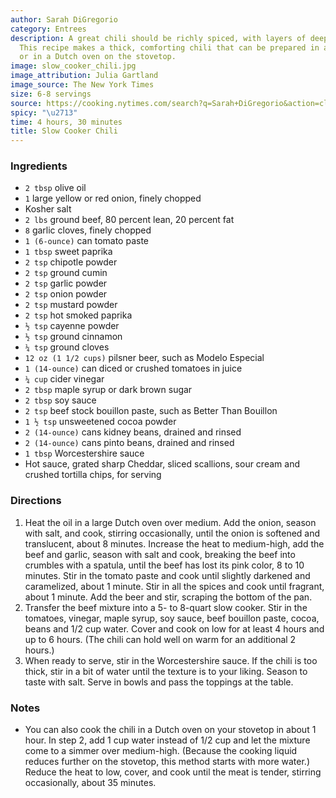 ```yaml
---
author: Sarah DiGregorio
category: Entrees
description: A great chili should be richly spiced, with layers of deep, savory flavor.
  This recipe makes a thick, comforting chili that can be prepared in a slow cooker
  or in a Dutch oven on the stovetop.
image: slow_cooker_chili.jpg
image_attribution: Julia Gartland
image_source: The New York Times
size: 6-8 servings
source: https://cooking.nytimes.com/search?q=Sarah+DiGregorio&action=click&module=byline&region=recipe%20page
spicy: "\u2713"
time: 4 hours, 30 minutes
title: Slow Cooker Chili
---
```

### Ingredients

* `2 tbsp` olive oil
* `1` large yellow or red onion, finely chopped
* Kosher salt
* `2 lbs` ground beef, 80 percent lean, 20 percent fat
* `8` garlic cloves, finely chopped
* `1 (6-ounce)` can tomato paste
* `1 tbsp` sweet paprika
* `2 tsp` chipotle powder
* `2 tsp` ground cumin
* `2 tsp` garlic powder
* `2 tsp` onion powder
* `2 tsp` mustard powder
* `2 tsp` hot smoked paprika
* `½ tsp` cayenne powder
* `½ tsp` ground cinnamon
* `¼ tsp` ground cloves
* `12 oz (1 1/2 cups)` pilsner beer, such as Modelo Especial
* `1 (14-ounce)` can diced or crushed tomatoes in juice
* `¼ cup` cider vinegar
* `2 tbsp` maple syrup or dark brown sugar
* `2 tbsp` soy sauce
* `2 tsp` beef stock bouillon paste, such as Better Than Bouillon
* `1 ½ tsp` unsweetened cocoa powder
* `2 (14-ounce)` cans kidney beans, drained and rinsed
* `2 (14-ounce)` cans pinto beans, drained and rinsed
* `1 tbsp` Worcestershire sauce
* Hot sauce, grated sharp Cheddar, sliced scallions, sour cream and crushed tortilla chips, for serving

### Directions

1. Heat the oil in a large Dutch oven over medium. Add the onion, season with salt, and cook, stirring occasionally, until the onion is softened and translucent, about 8 minutes. Increase the heat to medium-high, add the beef and garlic, season with salt and cook, breaking the beef into crumbles with a spatula, until the beef has lost its pink color, 8 to 10 minutes. Stir in the tomato paste and cook until slightly darkened and caramelized, about 1 minute. Stir in all the spices and cook until fragrant, about 1 minute. Add the beer and stir, scraping the bottom of the pan.
2. Transfer the beef mixture into a 5- to 8-quart slow cooker. Stir in the tomatoes, vinegar, maple syrup, soy sauce, beef bouillon paste, cocoa, beans and 1/2 cup water. Cover and cook on low for at least 4 hours and up to 6 hours. (The chili can hold well on warm for an additional 2 hours.)
3. When ready to serve, stir in the Worcestershire sauce. If the chili is too thick, stir in a bit of water until the texture is to your liking. Season to taste with salt. Serve in bowls and pass the toppings at the table.

### Notes

- You can also cook the chili in a Dutch oven on your stovetop in about 1 hour. In step 2, add 1 cup water instead of 1/2 cup and let the mixture come to a simmer over medium-high. (Because the cooking liquid reduces further on the stovetop, this method starts with more water.) Reduce the heat to low, cover, and cook until the meat is tender, stirring occasionally, about 35 minutes.